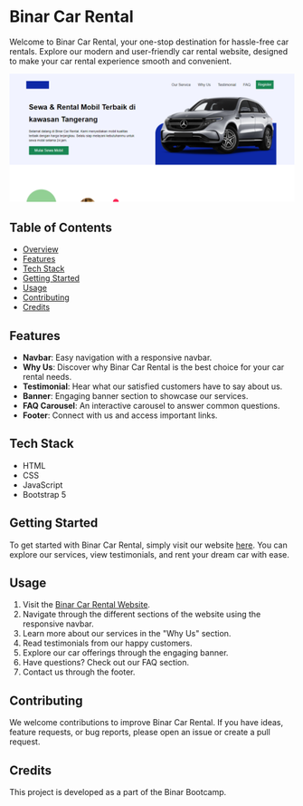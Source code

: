 # Binar Car Rental

Welcome to Binar Car Rental, your one-stop destination for hassle-free car rentals. Explore our modern and user-friendly car rental website, designed to make your car rental experience smooth and convenient.

![Preview](./img/preview.PNG)

## Table of Contents
- [Overview](#binar-car-rental)
- [Features](#features)
- [Tech Stack](#tech-stack)
- [Getting Started](#getting-started)
- [Usage](#usage)
- [Contributing](#contributing)
- [Credits](#credits)

## Features
- **Navbar**: Easy navigation with a responsive navbar.
- **Why Us**: Discover why Binar Car Rental is the best choice for your car rental needs.
- **Testimonial**: Hear what our satisfied customers have to say about us.
- **Banner**: Engaging banner section to showcase our services.
- **FAQ Carousel**: An interactive carousel to answer common questions.
- **Footer**: Connect with us and access important links.

## Tech Stack
- HTML
- CSS
- JavaScript
- Bootstrap 5

## Getting Started
To get started with Binar Car Rental, simply visit our website [here](#insert-website-link). You can explore our services, view testimonials, and rent your dream car with ease.

## Usage
1. Visit the [Binar Car Rental Website](car-rental-binar-yulius.netlify.app).
2. Navigate through the different sections of the website using the responsive navbar.
3. Learn more about our services in the "Why Us" section.
4. Read testimonials from our happy customers.
5. Explore our car offerings through the engaging banner.
6. Have questions? Check out our FAQ section.
7. Contact us through the footer.

## Contributing
We welcome contributions to improve Binar Car Rental. If you have ideas, feature requests, or bug reports, please open an issue or create a pull request.

## Credits
This project is developed as a part of the Binar Bootcamp.

